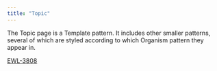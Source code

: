 ```yaml
---
title: "Topic"
---
```


The Topic page is a Template pattern. It includes other smaller patterns, several of which are styled according to which Organism pattern they appear in. 

[EWL-3808](https://issues.ama-assn.org/browse/EWL-3808)